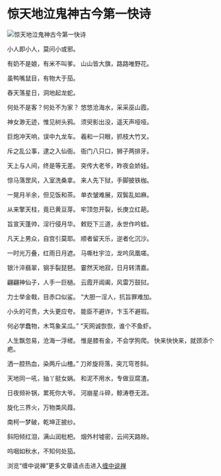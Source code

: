 惊天地泣鬼神古今第一快诗
====





![惊天地泣鬼神古今第一快诗](http://simg.sinajs.cn/blog7style/images/common/sg_trans.gif)





小人即小人，莫问小或邪。

有奶不是娘，有米不叫爹。
山山皆大旗，路路唯野花。

虽鸭嘴鼠目，有物大于茄。

舂天落星日，洞地起龙蛇。

何处不是客？何处不为家？
悠悠沧海水，采采巫山霞。

神女渺无迹，惟见树头鸦。
须臾影出没，遥天声哑哑。

巨炮冲天响，误中九龙车。
羲和一只眼，抓枝大竹叉。

斥之乱公事，逮之入仙衙。
衙门八只口，狮子两排牙。

天上与人间，终是等无差。
突传大老爷，昨夜会娇娃。

惊马落罡风，入室洗桑拿。
来人先下狱，手脚披铁枷。

一晃月半余，但见饭和茶。
单衣皱难展，双鬓乱如麻。

从来擎天柱，竟已黄豆芽。
牢顶忽开裂，长庚立红葩。

旨宣天蓬帅，淫行侵月华。
敕贬下三道，永世作吟蛙。

凡天上男众，自宫引莫耶。
顺者留天乐，逆者化沉沙。

一时光万叠，红雨日月遮。
马嘶杜宇泣，龙吟凤凰嗟。

银汁淬翡翠，钢手裂琵琶。
霎然天地寂，日月转清嘉。

翩翩神仙子，人手一巨檛。
云霞开阊阖，风雷万鼓挝。

力士举金戟，目赤口似鲨。
“大胆一淫人，抗旨罪难加。

小头的可贵，大头更应夸。
能臣不避诈，卞玉不避瑕。

何必学蠢物，木笃象呆瓜。”
“天网诚恢恢，谁个不鱼虾。

人生飘忽易，沧海一浮槎。
惟是膝有金，不会学狗爬。
快来快快来，就颈添个疤。

洒一腔热血，染两斤山楂。”
刀斧旋将落，突兀穹苍斜。

天地同一吼，抽丫挺女娲。
和泥不用水，专做豆腐渣。

日夜频补锅，累死你大爷。
河崩星斗碎，鲸涛卷无涯。

旋化三界火，万物类风葭。

南柯一梦破，乾坤正披纱。

斜阳倾红泪，满山润枇杷。
烟外村墟密，云间天路赊。

呜咽如秋水，不知何处笳。

浏览“缠中说禅”更多文章请点击进入[缠中说禅](http://blog.sina.com.cn/m/chzhshch)



